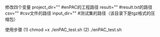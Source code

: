 修改四个变量
project_dir="" 		#enPAC的工程路径
result="" 		#result.txt的路径
csv="" 			#csv文件的路径
input_dir="" 		#测试集的路径（该目录下是tgz格式的压缩包）


使用步骤
(1) chmod +x ./enPAC_test.sh
(2) ./enPAC_test.sh

